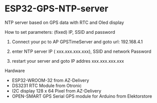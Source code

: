 # ESP32-GPS-NTP-server
 NTP server based on GPS data with RTC and Oled display

How to set parameters: (fixed) IP, SSID and password

1. Connect your pc to AP GPSTimeServer and goto url: 192.168.4.1

2. enter NTP server IP ( xxx.xxx.xxx.xxx), SSID and network Password

3. restart your server and goto IP addres xxx.xxx.xxx.xxx

Hardware

- ESP32-WROOM-32 from AZ-Delivery 
- DS3231 RTC Module from Otronic 
- I2C display 128 x 64 Pixel from AZ-Delivery 
- OPEN-SMART GPS Serial GPS module for Arduino from Elektorstore
